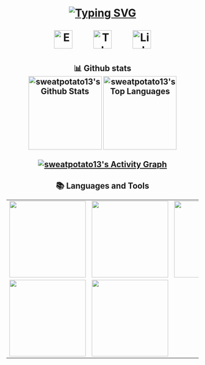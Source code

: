 <h1 align="center">

<!-- Typing SVG -->

[![Typing SVG](https://readme-typing-svg.herokuapp.com?font=Consolas&size=30&pause=1000&center=true&vCenter=true&width=435&lines=Cute_Wisp;Backend+Developer;Blockchain+Developer)](https://git.io/typing-svg)

<!-- Social icons section -->
<p align="center">
  <a href="mailto:sweatpotato13@gmail.com"><img width="48px" alt="Email" title="Email" src="https://img.icons8.com/plasticine/344/gmail-new.png"/></a>
  &#8287;&#8287;&#8287;&#8287;&#8287;
  <a href="https://telegram.me/CuteWisp"><img width="48px" alt="Telegram" title="Telegram" src="https://img.icons8.com/plasticine/2x/telegram-app.png"/></a>
  &#8287;&#8287;&#8287;&#8287;&#8287;
  <a href="https://www.linkedin.com/in/chorong-jang-06394b204/"><img width="48px" alt="Linkedin" title="Linkedin" src="https://i.imgur.com/CsrO0Xn.png"/></a>
</p>
</h1>

<h2 align="center"> 📊 Github stats
  
<br>
  
<div align="center">
  <a href="https://github.com/denvercoder1/github-readme-streak-stats"><img alt="sweatpotato13's Github Stats" src="https://github-readme-streak-stats.herokuapp.com/?user=sweatpotato13&hide_border=true&theme=react" height="192px"/></a>
  <a href="https://github.com/anuraghazra/github-readme-stats"><img alt="sweatpotato13's Top Languages" src="https://github-readme-stats-git-masterrstaa-rickstaa.vercel.app/api/top-langs/?username=sweatpotato13&langs_count=8&layout=compact&theme=react&hide_border=true&bg_color=1F222E&title_color=F85D7F&icon_color=F8D866&hide=Jupyter%20Notebook" height="192px"/></a>

<a href="https://github.com/ashutosh00710/github-readme-activity-graph"><img alt="sweatpotato13's Activity Graph" src="https://github-readme-activity-graph.vercel.app/graph/?username=sweatpotato13&bg_color=1F222E&color=F8D866&line=F85D7F&point=FFFFFF&hide_border=true" /></a>

<div>

</h2>

<h2 align="center"> 📚 Languages and Tools

<br>

<table>
  <tr>
      <td><img src="https://cdn.iconscout.com/icon/free/png-256/c-57-1175191.png" width="200"></td>
      <td><img src="https://cdn.iconscout.com/icon/free/png-256/c-4-226082.png" width="200"></td>
      <td><img src="https://cdn.iconscout.com/icon/premium/png-256-thumb/node-js-5363131-4488920.png" width="200"></td>
      <td><img src="https://cdn.iconscout.com/icon/free/png-256/javascript-1-225993.png?raw=true" width="200"></td>
      <td><img src="https://cdn.iconscout.com/icon/free/png-256/typescript-3521774-2945272.png" width="200"></td>
      <td><img src="https://cdn.iconscout.com/icon/free/png-256/rust-3521686-2945130.png" width="200"></td>
      <td><img src="https://cdn.icon-icons.com/icons2/2699/PNG/512/nestjs_logo_icon_168087.png" width="200"></td>
      <td><img src="https://cdn.iconscout.com/icon/free/png-256/ethereum-3521413-2944857.png" width="200"></td>
      <td><img src="https://cdn.iconscout.com/icon/free/png-256/eos-3-645901.png" width="200"></td>
      <td><img src="https://i.imgur.com/YOAKUc8.png" width="200"></td>
      <td><img src="https://cdn.iconscout.com/icon/free/png-256/social-275-116309.png" width="200"></td>
      <td><img src="https://cdn.iconscout.com/icon/free/png-256/kubernetes-5285261-4406698.png" width="200"></td>
  </tr>
  <tr>
    <td><img src="https://camo.githubusercontent.com/2297aeb5bcb2b38bb190fcae27e1bf9b0fe08699446c23d48585443881bce4c3/68747470733a2f2f63646e2e69636f6e73636f75742e636f6d2f69636f6e2f667265652f706e672d3132382f6769742d31382d313137353231392e706e67" width="200"></td>
    <td><img src="https://cdn.iconscout.com/icon/free/png-256/visual-studio-code-3251603-2724650.png?raw=true" width="200"></td>
  </tr>
</table>

</h2>
